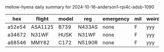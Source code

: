 mellow-hyena daily summary for 2024-10-16-anderson1-rpi4c-adsb-1090

|hex|flight|model|reg|emergency|mil|weirdo|
|--|--|--|--|--|--|--|
|a52e54|ASA1125|B739|N433AS|none|F|yyy|
|a34672|N31WF|HUSK|N31WF|none|F|yyy|
|a68546|MMY82|C172|N5190R|none|F|yyy|
